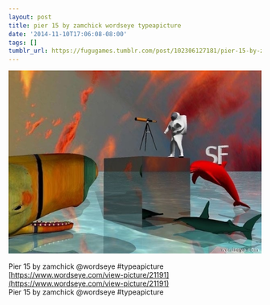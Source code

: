 ```yaml
---
layout: post
title: pier 15 by zamchick wordseye typeapicture
date: '2014-11-10T17:06:08-08:00'
tags: []
tumblr_url: https://fugugames.tumblr.com/post/102306127181/pier-15-by-zamchick-wordseye-typeapicture
---
```

 ![](/tumblr_files/tumblr_neug28nzsK1tgne1po1_640.jpg)  

Pier 15 by zamchick @wordseye #typeapicture  
[https://www.wordseye.com/view-picture/21191](https://www.wordseye.com/view-picture/21191)  
Pier 15 by zamchick @wordseye #typeapicture

